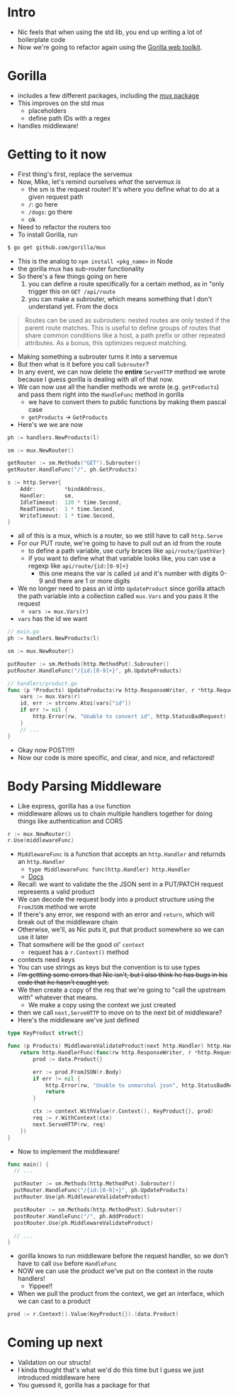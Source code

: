 # Intro
* Nic feels that when using the std lib, you end up writing a lot of boilerplate code
* Now we're going to refactor again using the [Gorilla web toolkit](https://www.gorillatoolkit.org/).

# Gorilla
* includes a few different packages, including the [mux package](https://github.com/gorilla/mux)
* This improves on the std mux
  * placeholders
  * define path IDs with a regex
* handles middleware!

# Getting to it now
* First thing's first, replace the servemux
* Now, Mike, let's remind ourselves _what_ the servemux _is_
  * the sm is the request router! It's where you define what to do at a given request path
  * `/`: go here
  * `/dogs`: go there
  * ok
* Need to refactor the routers too
* To install Gorilla, run

```bash
$ go get github.com/gorilla/mux
```

* This is the analog to `npm install <pkg_name>` in Node
* the gorilla mux has sub-router functionality
* So there's a few things going on here
  1. you can define a route specifically for a certain method, as in "only trigger this on `GET /api/route`
  2. you can make a subrouter, which means something that I don't understand yet. From the docs
> Routes can be used as subrouters: nested routes are only tested if the parent route matches. This is useful to define groups of routes that share common conditions like a host, a path prefix or other repeated attributes. As a bonus, this optimizes request matching.

* Making something a subrouter turns it into a servemux
* But then what is it before you call `Subrouter`?
* In any event, we can now delete the __entire__ `ServeHTTP` method we wrote because I guess gorilla is dealing with all of that now.
* We can now use all the handler methods we wrote (e.g. `getProducts`) and pass them right into the `HandleFunc` method in gorilla
  * we have to convert them to public functions by making them pascal case
  * `getProducts` -> `GetProducts`
* Here's we we are now

```go
ph := handlers.NewProducts(l)

sm := mux.NewRouter()

getRouter := sm.Methods("GET").Subrouter()
getRouter.HandleFunc("/", ph.GetProducts)

s := http.Server{
	Addr:         *bindAddress,
	Handler:      sm,
	IdleTimeout:  120 * time.Second,
	ReadTimeout:  1 * time.Second,
	WriteTimeout: 1 * time.Second,
}
```

* all of this is a mux, which is a router, so we still have to call `http.Serve`
* For our PUT route, we're going to have to pull out an id from the route
  * to define a path variable, use curly braces like `api/route/{pathVar}`
  * if you want to define what that variable looks like, you can use a regexp like `api/route/{id:[0-9]+}`
    * this one means the var is called `id` and it's number with digits 0-9 and there are 1 or more digits
* We no longer need to pass an id into `UpdateProduct` since gorilla attach the path variable into a collection called `mux.Vars` and you pass it the request
  * `vars := mux.Vars(r)`
* `vars` has the id we want

```go
// main.go
ph := handlers.NewProducts(l)

sm := mux.NewRouter()

putRouter := sm.Methods(http.MethodPut).Subrouter()
putRouter.HandleFunc("/{id:[0-9]+}", ph.UpdateProducts)

// handlers/product.go
func (p *Products) UpdateProducts(rw http.ResponseWriter, r *http.Request) {
	vars := mux.Vars(r)
	id, err := strconv.Atoi(vars["id"])
	if err != nil {
		http.Error(rw, "Unable to convert id", http.StatusBadRequest)
	}
	// ...
}
```

* Okay now POST!!!!!
* Now our code is more specific, and clear, and nice, and refactored!

# Body Parsing Middleware
* Like express, gorilla has a `Use` function
* middleware allows us to chain multiple handlers together for doing things like authentication and CORS

```go
r := mux.NewRouter()
r.Use(middlewareFunc)
```

* `MiddlewareFunc` is a function that accepts an `http.Handler` and returnds an `http.Handler`
  * `type MiddlewareFunc func(http.Handler) http.Handler`
  * [Docs](https://github.com/gorilla/mux#middleware)
* Recall: we want to validate the the JSON sent in a PUT/PATCH request represents a valid product
* We can decode the request body into a product structure using the `FromJSON` method we wrote
* If there's any error, we respond with an error and `return`, which will break out of the middleware chain
* Otherwise, we'll, as Nic puts it, put that product somewhere so we can use it later
* That somwhere will be the good ol' `context`
  * request has a `r.Context()` method
* contexts need keys
* You can use strings as keys but the convention is to use types
* ~~I'm gettting some errors that Nic isn't, but I also think he has bugs in his code that he hasn't caught yet.~~
* We then create a copy of the req that we're going to "call the upstream with" whatever that means.
  * We make a copy using the context we just created
* then we call `next,ServeHTTP` to move on to the next bit of middleware?
* Here's the middleware we've just defined

```go
type KeyProduct struct{}

func (p Products) MiddlewareValidateProduct(next http.Handler) http.Handler {
	return http.HandlerFunc(func(rw http.ResponseWriter, r *http.Request) {
		prod := data.Product{}

		err := prod.FromJSON(r.Body)
		if err != nil {
			http.Error(rw, "Unable to unmarshal json", http.StatusBadRequest)
			return
		}

		ctx := context.WithValue(r.Context(), KeyProduct{}, prod)
		req := r.WithContext(ctx)
		next.ServeHTTP(rw, req)
	})
}
```

* Now to implement the middleware!

```go
func main() {
  // ...

  putRouter := sm.Methods(http.MethodPut).Subrouter()
  putRouter.HandleFunc("/{id:[0-9]+}", ph.UpdateProducts)
  putRouter.Use(ph.MiddlewareValidateProduct)

  postRouter := sm.Methods(http.MethodPost).Subrouter()
  postRouter.HandleFunc("/", ph.AddProduct)
  postRouter.Use(ph.MiddlewareValidateProduct)

  // ...
}
```

* gorilla knows to run middleware before the request handler, so we don't have to call `Use` before `HandleFunc`
* NOW we can use the product we've put on the context in the route handlers!
  * Yippee!!
* When we pull the product from the context, we get an interface, which we can cast to a product

```go
prod := r.Context().Value(KeyProduct{}).(data.Product)
```

# Coming up next
* Validation on our structs!
* I kinda thought that's what we'd do this time but I guess we just introduced middleware here
* You guessed it, gorilla has a package for that
